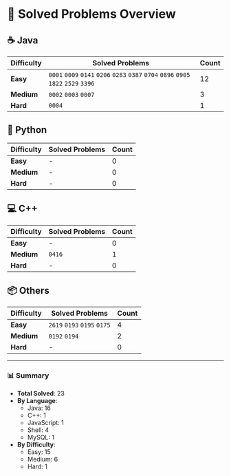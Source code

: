 # 📌 Solved Problems Overview

## ☕ Java
| Difficulty | Solved Problems                         | Count |
|------------|-----------------------------------------|-------|
| **Easy**   | `0001` `0009` `0141` `0206` `0283` `0387` `0704` `0896` `0905` `1822` `2529` `3396` | 12    |
| **Medium** | `0002` `0003` `0007`                     | 3     |
| **Hard**   | `0004`                                   | 1     |

## 🐍 Python
| Difficulty | Solved Problems | Count |
|------------|-----------------|-------|
| **Easy**   | -               | 0     |
| **Medium** | -               | 0     |
| **Hard**   | -               | 0     |

## 💻 C++
| Difficulty | Solved Problems | Count |
|------------|-----------------|-------|
| **Easy**   | -               | 0     |
| **Medium** | `0416`          | 1     |
| **Hard**   | -               | 0     |

## 📦 Others
| Difficulty | Solved Problems | Count |
|------------|-----------------|-------|
| **Easy**   | `2619` `0193` `0195` `0175`              | 4   |
| **Medium** | `0192` `0194`               | 2     |
| **Hard**   | -               | 0     |

---

### 📊 Summary
- **Total Solved**: 23
- **By Language**:
  - Java: 16
  - C++: 1
  - JavaScript: 1
  - Shell: 4
  - MySQL: 1
- **By Difficulty**:
  - Easy: 15
  - Medium: 6
  - Hard: 1
